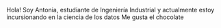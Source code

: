 Hola! Soy Antonia, estudiante de Ingeniería Industrial y actualmente estoy incursionando en la ciencia de los datos 
Me gusta el chocolate
